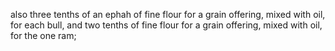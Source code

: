 also three tenths of an ephah of fine flour for a grain offering, mixed with oil, for each bull, and two tenths of fine flour for a grain offering, mixed with oil, for the one ram;
